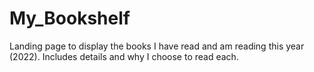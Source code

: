 # My_Bookshelf
Landing page to display the books I have read and am reading this year (2022). Includes details and why I choose to read each.
